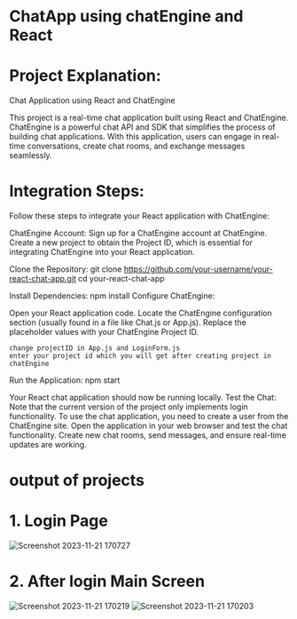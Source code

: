 # ChatApp using chatEngine and React

# Project Explanation:
Chat Application using React and ChatEngine

This project is a real-time chat application built using React and ChatEngine. ChatEngine is a powerful chat API and SDK that simplifies the process of building chat applications. With this application, users can engage in real-time conversations, create chat rooms, and exchange messages seamlessly.

# Integration Steps:
  Follow these steps to integrate your React application with ChatEngine:

  ChatEngine Account:
    Sign up for a ChatEngine account at ChatEngine.
    Create a new project to obtain the Project ID, which is essential for integrating ChatEngine into your React application.

  Clone the Repository:
    git clone https://github.com/your-username/your-react-chat-app.git
    cd your-react-chat-app
  
  Install Dependencies:
    npm install
    Configure ChatEngine:
    
  Open your React application code.
    Locate the ChatEngine configuration section (usually found in a file like Chat.js or App.js).
    Replace the placeholder values with your ChatEngine Project ID.
    
    change projectID in App.js and LoginForm.js 
    enter your project id which you will get after creating project in chatEngine
  
  Run the Application:
    npm start

  Your React chat application should now be running locally.
  Test the Chat:
  Note that the current version of the project only implements login functionality.
  To use the chat application, you need to create a user from the ChatEngine site.
  Open the application in your web browser and test the chat functionality. Create new chat rooms, send messages, and ensure real-time updates are working.
  
# output of projects 

# 1. Login Page

![Screenshot 2023-11-21 170727](https://github.com/RamTati29/ChatAppReact/assets/88778059/433ef8de-c458-40e8-92f0-d307a00522e1)

# 2. After login Main Screen

![Screenshot 2023-11-21 170219](https://github.com/RamTati29/ChatAppReact/assets/88778059/ead171ed-f832-4caf-bf29-9a56e969e224)
![Screenshot 2023-11-21 170203](https://github.com/RamTati29/ChatAppReact/assets/88778059/8adb61aa-d704-4870-8eaf-8592be7a32e4)



